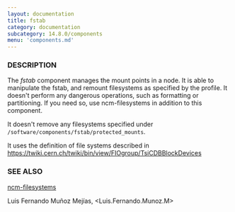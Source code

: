```yaml
---
layout: documentation
title: fstab
category: documentation
subcategory: 14.8.0/components
menu: 'components.md'
---
```

### DESCRIPTION

The _fstab_ component manages the mount points in a node. It is able
to manipulate the fstab, and remount filesystems as specified by the
profile. It doesn't perform any dangerous operations, such as
formatting or partitioning. If you need so, use ncm-filesystems in
addition to this component.

It doesn't remove any filesystems specified under
`/software/components/fstab/protected_mounts`.

It uses the definition of file systems described in
https://twiki.cern.ch/twiki/bin/view/FIOgroup/TsiCDBBlockDevices

### SEE ALSO

[ncm-filesystems](https://metacpan.org/pod/ncm-filesystems)

Luis Fernando Muñoz Mejías, <Luis.Fernando.Munoz.M>
